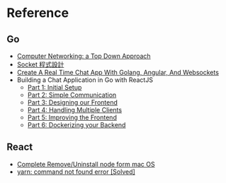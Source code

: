 # Reference


## Go 

- [Computer Networking: a Top Down Approach](https://gaia.cs.umass.edu/kurose_ross/index.php)
- [Socket 程式設計](https://willh.gitbook.io/build-web-application-with-golang-zhtw/08.0/08.1)
- [Create A Real Time Chat App With Golang, Angular, And Websockets](https://www.thepolyglotdeveloper.com/2016/12/create-real-time-chat-app-golang-angular-2-websockets/)
- Building a Chat Application in Go with ReactJS
  - [Part 1: Initial Setup](https://tutorialedge.net/projects/chat-system-in-go-and-react/part-1-initial-setup/)
  - [Part 2: Simple Communication](https://tutorialedge.net/projects/chat-system-in-go-and-react/part-2-simple-communication/)
  - [Part 3: Designing our Frontend](https://tutorialedge.net/projects/chat-system-in-go-and-react/part-3-designing-our-frontend/)
  - [Part 4: Handling Multiple Clients](https://tutorialedge.net/projects/chat-system-in-go-and-react/part-4-handling-multiple-clients/)
  - [Part 5: Improving the Frontend](https://tutorialedge.net/projects/chat-system-in-go-and-react/part-5-improved-frontend/)
  - [Part 6: Dockerizing your Backend](https://tutorialedge.net/projects/chat-system-in-go-and-react/part-6-dockerizing-your-backend/)


## React

- [Complete Remove/Uninstall node form mac OS](https://dev.to/whovishnu/complete-removeuninstall-node-form-mac-os-1kln)
- [yarn: command not found error [Solved]](https://bobbyhadz.com/blog/npm-command-not-found-yarn)
